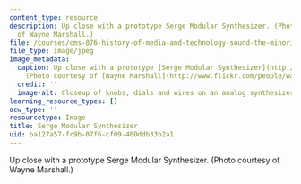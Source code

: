 ```yaml
---
content_type: resource
description: Up close with a prototype Serge Modular Synthesizer. (Photo courtesy
  of Wayne Marshall.)
file: /courses/cms-876-history-of-media-and-technology-sound-the-minority-report-radical-music-of-the-past-100-years-spring-2006/ba127a57fc9b07f6cf09400ddb33b2a1_cms-876s06.jpg
file_type: image/jpeg
image_metadata:
  caption: Up close with a prototype [Serge Modular Synthesizer](http://www.serge-fans.com/index.htm).
    (Photo courtesy of [Wayne Marshall](http://www.flickr.com/people/wayneandwax/).)
  credit: ''
  image-alt: Closeup of knobs, dials and wires on an analog synthesizer.
learning_resource_types: []
ocw_type: ''
resourcetype: Image
title: Serge Modular Synthesizer
uid: ba127a57-fc9b-07f6-cf09-400ddb33b2a1
---
```

Up close with a prototype Serge Modular Synthesizer. (Photo courtesy of Wayne Marshall.)

